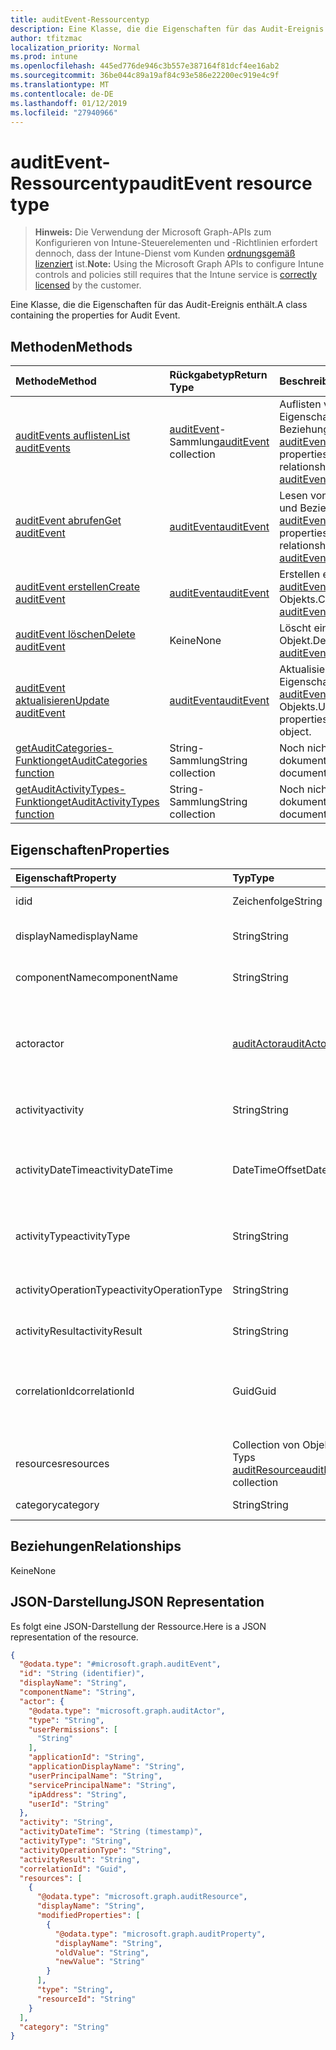 ```yaml
---
title: auditEvent-Ressourcentyp
description: Eine Klasse, die die Eigenschaften für das Audit-Ereignis enthält.
author: tfitzmac
localization_priority: Normal
ms.prod: intune
ms.openlocfilehash: 445ed776de946c3b557e387164f81dcf4ee16ab2
ms.sourcegitcommit: 36be044c89a19af84c93e586e22200ec919e4c9f
ms.translationtype: MT
ms.contentlocale: de-DE
ms.lasthandoff: 01/12/2019
ms.locfileid: "27940966"
---
```

# <a name="auditevent-resource-type"></a><span data-ttu-id="2016a-103">auditEvent-Ressourcentyp</span><span class="sxs-lookup"><span data-stu-id="2016a-103">auditEvent resource type</span></span>

> <span data-ttu-id="2016a-104">**Hinweis:** Die Verwendung der Microsoft Graph-APIs zum Konfigurieren von Intune-Steuerelementen und -Richtlinien erfordert dennoch, dass der Intune-Dienst vom Kunden [ordnungsgemäß lizenziert](https://go.microsoft.com/fwlink/?linkid=839381) ist.</span><span class="sxs-lookup"><span data-stu-id="2016a-104">**Note:** Using the Microsoft Graph APIs to configure Intune controls and policies still requires that the Intune service is [correctly licensed](https://go.microsoft.com/fwlink/?linkid=839381) by the customer.</span></span>

<span data-ttu-id="2016a-105">Eine Klasse, die die Eigenschaften für das Audit-Ereignis enthält.</span><span class="sxs-lookup"><span data-stu-id="2016a-105">A class containing the properties for Audit Event.</span></span>
## <a name="methods"></a><span data-ttu-id="2016a-106">Methoden</span><span class="sxs-lookup"><span data-stu-id="2016a-106">Methods</span></span>
|<span data-ttu-id="2016a-107">Methode</span><span class="sxs-lookup"><span data-stu-id="2016a-107">Method</span></span>|<span data-ttu-id="2016a-108">Rückgabetyp</span><span class="sxs-lookup"><span data-stu-id="2016a-108">Return Type</span></span>|<span data-ttu-id="2016a-109">Beschreibung</span><span class="sxs-lookup"><span data-stu-id="2016a-109">Description</span></span>|
|:---|:---|:---|
|[<span data-ttu-id="2016a-110">auditEvents auflisten</span><span class="sxs-lookup"><span data-stu-id="2016a-110">List auditEvents</span></span>](../api/intune-auditing-auditevent-list.md)|<span data-ttu-id="2016a-111">[auditEvent](../resources/intune-auditing-auditevent.md)-Sammlung</span><span class="sxs-lookup"><span data-stu-id="2016a-111">[auditEvent](../resources/intune-auditing-auditevent.md) collection</span></span>|<span data-ttu-id="2016a-112">Auflisten von Eigenschaften und Beziehungen der [auditEvent](../resources/intune-auditing-auditevent.md)-Objekte.</span><span class="sxs-lookup"><span data-stu-id="2016a-112">List properties and relationships of the [auditEvent](../resources/intune-auditing-auditevent.md) objects.</span></span>|
|[<span data-ttu-id="2016a-113">auditEvent abrufen</span><span class="sxs-lookup"><span data-stu-id="2016a-113">Get auditEvent</span></span>](../api/intune-auditing-auditevent-get.md)|[<span data-ttu-id="2016a-114">auditEvent</span><span class="sxs-lookup"><span data-stu-id="2016a-114">auditEvent</span></span>](../resources/intune-auditing-auditevent.md)|<span data-ttu-id="2016a-115">Lesen von Eigenschaften und Beziehungen des [auditEvent](../resources/intune-auditing-auditevent.md)-Objekts.</span><span class="sxs-lookup"><span data-stu-id="2016a-115">Read properties and relationships of the [auditEvent](../resources/intune-auditing-auditevent.md) object.</span></span>|
|[<span data-ttu-id="2016a-116">auditEvent erstellen</span><span class="sxs-lookup"><span data-stu-id="2016a-116">Create auditEvent</span></span>](../api/intune-auditing-auditevent-create.md)|[<span data-ttu-id="2016a-117">auditEvent</span><span class="sxs-lookup"><span data-stu-id="2016a-117">auditEvent</span></span>](../resources/intune-auditing-auditevent.md)|<span data-ttu-id="2016a-118">Erstellen eines neuen [auditEvent](../resources/intune-auditing-auditevent.md)-Objekts.</span><span class="sxs-lookup"><span data-stu-id="2016a-118">Create a new [auditEvent](../resources/intune-auditing-auditevent.md) object.</span></span>|
|[<span data-ttu-id="2016a-119">auditEvent löschen</span><span class="sxs-lookup"><span data-stu-id="2016a-119">Delete auditEvent</span></span>](../api/intune-auditing-auditevent-delete.md)|<span data-ttu-id="2016a-120">Keine</span><span class="sxs-lookup"><span data-stu-id="2016a-120">None</span></span>|<span data-ttu-id="2016a-121">Löscht ein [auditEvent](../resources/intune-auditing-auditevent.md)-Objekt.</span><span class="sxs-lookup"><span data-stu-id="2016a-121">Deletes a [auditEvent](../resources/intune-auditing-auditevent.md).</span></span>|
|[<span data-ttu-id="2016a-122">auditEvent aktualisieren</span><span class="sxs-lookup"><span data-stu-id="2016a-122">Update auditEvent</span></span>](../api/intune-auditing-auditevent-update.md)|[<span data-ttu-id="2016a-123">auditEvent</span><span class="sxs-lookup"><span data-stu-id="2016a-123">auditEvent</span></span>](../resources/intune-auditing-auditevent.md)|<span data-ttu-id="2016a-124">Aktualisieren der Eigenschaften eines [auditEvent](../resources/intune-auditing-auditevent.md)-Objekts.</span><span class="sxs-lookup"><span data-stu-id="2016a-124">Update the properties of a [auditEvent](../resources/intune-auditing-auditevent.md) object.</span></span>|
|[<span data-ttu-id="2016a-125">getAuditCategories-Funktion</span><span class="sxs-lookup"><span data-stu-id="2016a-125">getAuditCategories function</span></span>](../api/intune-auditing-auditevent-getauditcategories.md)|<span data-ttu-id="2016a-126">String-Sammlung</span><span class="sxs-lookup"><span data-stu-id="2016a-126">String collection</span></span>|<span data-ttu-id="2016a-127">Noch nicht dokumentiert</span><span class="sxs-lookup"><span data-stu-id="2016a-127">Not yet documented</span></span>|
|[<span data-ttu-id="2016a-128">getAuditActivityTypes-Funktion</span><span class="sxs-lookup"><span data-stu-id="2016a-128">getAuditActivityTypes function</span></span>](../api/intune-auditing-auditevent-getauditactivitytypes.md)|<span data-ttu-id="2016a-129">String-Sammlung</span><span class="sxs-lookup"><span data-stu-id="2016a-129">String collection</span></span>|<span data-ttu-id="2016a-130">Noch nicht dokumentiert</span><span class="sxs-lookup"><span data-stu-id="2016a-130">Not yet documented</span></span>|

## <a name="properties"></a><span data-ttu-id="2016a-131">Eigenschaften</span><span class="sxs-lookup"><span data-stu-id="2016a-131">Properties</span></span>
|<span data-ttu-id="2016a-132">Eigenschaft</span><span class="sxs-lookup"><span data-stu-id="2016a-132">Property</span></span>|<span data-ttu-id="2016a-133">Typ</span><span class="sxs-lookup"><span data-stu-id="2016a-133">Type</span></span>|<span data-ttu-id="2016a-134">Beschreibung</span><span class="sxs-lookup"><span data-stu-id="2016a-134">Description</span></span>|
|:---|:---|:---|
|<span data-ttu-id="2016a-135">id</span><span class="sxs-lookup"><span data-stu-id="2016a-135">id</span></span>|<span data-ttu-id="2016a-136">Zeichenfolge</span><span class="sxs-lookup"><span data-stu-id="2016a-136">String</span></span>|<span data-ttu-id="2016a-137">Schlüssel der Entität</span><span class="sxs-lookup"><span data-stu-id="2016a-137">Key of the entity.</span></span>|
|<span data-ttu-id="2016a-138">displayName</span><span class="sxs-lookup"><span data-stu-id="2016a-138">displayName</span></span>|<span data-ttu-id="2016a-139">String</span><span class="sxs-lookup"><span data-stu-id="2016a-139">String</span></span>|<span data-ttu-id="2016a-140">Anzeigename des Ereignisses</span><span class="sxs-lookup"><span data-stu-id="2016a-140">Event display name.</span></span>|
|<span data-ttu-id="2016a-141">componentName</span><span class="sxs-lookup"><span data-stu-id="2016a-141">componentName</span></span>|<span data-ttu-id="2016a-142">String</span><span class="sxs-lookup"><span data-stu-id="2016a-142">String</span></span>|<span data-ttu-id="2016a-143">Name der Komponente</span><span class="sxs-lookup"><span data-stu-id="2016a-143">Component name.</span></span>|
|<span data-ttu-id="2016a-144">actor</span><span class="sxs-lookup"><span data-stu-id="2016a-144">actor</span></span>|[<span data-ttu-id="2016a-145">auditActor</span><span class="sxs-lookup"><span data-stu-id="2016a-145">auditActor</span></span>](../resources/intune-auditing-auditactor.md)|<span data-ttu-id="2016a-146">AAD-Benutzer und -Anwendung, die dem Überwachungsereignis zugeordnet sind</span><span class="sxs-lookup"><span data-stu-id="2016a-146">AAD user and application that are associated with the audit event.</span></span>|
|<span data-ttu-id="2016a-147">activity</span><span class="sxs-lookup"><span data-stu-id="2016a-147">activity</span></span>|<span data-ttu-id="2016a-148">String</span><span class="sxs-lookup"><span data-stu-id="2016a-148">String</span></span>|<span data-ttu-id="2016a-149">Anzeigename der Aktivität</span><span class="sxs-lookup"><span data-stu-id="2016a-149">Friendly name of the activity.</span></span>|
|<span data-ttu-id="2016a-150">activityDateTime</span><span class="sxs-lookup"><span data-stu-id="2016a-150">activityDateTime</span></span>|<span data-ttu-id="2016a-151">DateTimeOffset</span><span class="sxs-lookup"><span data-stu-id="2016a-151">DateTimeOffset</span></span>|<span data-ttu-id="2016a-152">Datum und Uhrzeit der Durchführung der Aktivität im UTC-Format</span><span class="sxs-lookup"><span data-stu-id="2016a-152">The date time in UTC when the activity was performed.</span></span>|
|<span data-ttu-id="2016a-153">activityType</span><span class="sxs-lookup"><span data-stu-id="2016a-153">activityType</span></span>|<span data-ttu-id="2016a-154">String</span><span class="sxs-lookup"><span data-stu-id="2016a-154">String</span></span>|<span data-ttu-id="2016a-155">Typ der durchgeführten Aktivität</span><span class="sxs-lookup"><span data-stu-id="2016a-155">The type of activity that was being performed.</span></span>|
|<span data-ttu-id="2016a-156">activityOperationType</span><span class="sxs-lookup"><span data-stu-id="2016a-156">activityOperationType</span></span>|<span data-ttu-id="2016a-157">String</span><span class="sxs-lookup"><span data-stu-id="2016a-157">String</span></span>|<span data-ttu-id="2016a-158">HTTP-Vorgangstyp der Aktivität</span><span class="sxs-lookup"><span data-stu-id="2016a-158">The HTTP operation type of the activity.</span></span>|
|<span data-ttu-id="2016a-159">activityResult</span><span class="sxs-lookup"><span data-stu-id="2016a-159">activityResult</span></span>|<span data-ttu-id="2016a-160">String</span><span class="sxs-lookup"><span data-stu-id="2016a-160">String</span></span>|<span data-ttu-id="2016a-161">Ergebnis der Aktivität</span><span class="sxs-lookup"><span data-stu-id="2016a-161">The result of the activity.</span></span>|
|<span data-ttu-id="2016a-162">correlationId</span><span class="sxs-lookup"><span data-stu-id="2016a-162">correlationId</span></span>|<span data-ttu-id="2016a-163">Guid</span><span class="sxs-lookup"><span data-stu-id="2016a-163">Guid</span></span>|<span data-ttu-id="2016a-164">ID der Clientanforderung, die zur Korrelation von Aktivitäten im System verwendet wird</span><span class="sxs-lookup"><span data-stu-id="2016a-164">The client request Id that is used to correlate activity within the system.</span></span>|
|<span data-ttu-id="2016a-165">resources</span><span class="sxs-lookup"><span data-stu-id="2016a-165">resources</span></span>|<span data-ttu-id="2016a-166">Collection von Objekten des Typs [auditResource](../resources/intune-auditing-auditresource.md)</span><span class="sxs-lookup"><span data-stu-id="2016a-166">[auditResource](../resources/intune-auditing-auditresource.md) collection</span></span>|<span data-ttu-id="2016a-167">Ressourcen, die geändert werden</span><span class="sxs-lookup"><span data-stu-id="2016a-167">Resources being modified.</span></span>|
|<span data-ttu-id="2016a-168">category</span><span class="sxs-lookup"><span data-stu-id="2016a-168">category</span></span>|<span data-ttu-id="2016a-169">String</span><span class="sxs-lookup"><span data-stu-id="2016a-169">String</span></span>|<span data-ttu-id="2016a-170">Audit-Kategorie</span><span class="sxs-lookup"><span data-stu-id="2016a-170">Audit category.</span></span>|

## <a name="relationships"></a><span data-ttu-id="2016a-171">Beziehungen</span><span class="sxs-lookup"><span data-stu-id="2016a-171">Relationships</span></span>
<span data-ttu-id="2016a-172">Keine</span><span class="sxs-lookup"><span data-stu-id="2016a-172">None</span></span>
## <a name="json-representation"></a><span data-ttu-id="2016a-173">JSON-Darstellung</span><span class="sxs-lookup"><span data-stu-id="2016a-173">JSON Representation</span></span>
<span data-ttu-id="2016a-174">Es folgt eine JSON-Darstellung der Ressource.</span><span class="sxs-lookup"><span data-stu-id="2016a-174">Here is a JSON representation of the resource.</span></span>
<!-- {
  "blockType": "resource",
  "keyProperty": "id",
  "@odata.type": "microsoft.graph.auditEvent"
}
-->
``` json
{
  "@odata.type": "#microsoft.graph.auditEvent",
  "id": "String (identifier)",
  "displayName": "String",
  "componentName": "String",
  "actor": {
    "@odata.type": "microsoft.graph.auditActor",
    "type": "String",
    "userPermissions": [
      "String"
    ],
    "applicationId": "String",
    "applicationDisplayName": "String",
    "userPrincipalName": "String",
    "servicePrincipalName": "String",
    "ipAddress": "String",
    "userId": "String"
  },
  "activity": "String",
  "activityDateTime": "String (timestamp)",
  "activityType": "String",
  "activityOperationType": "String",
  "activityResult": "String",
  "correlationId": "Guid",
  "resources": [
    {
      "@odata.type": "microsoft.graph.auditResource",
      "displayName": "String",
      "modifiedProperties": [
        {
          "@odata.type": "microsoft.graph.auditProperty",
          "displayName": "String",
          "oldValue": "String",
          "newValue": "String"
        }
      ],
      "type": "String",
      "resourceId": "String"
    }
  ],
  "category": "String"
}
```



